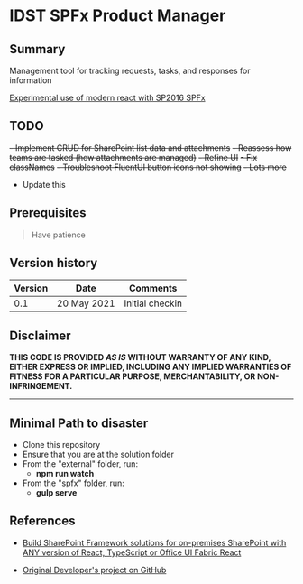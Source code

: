 # IDST SPFx Product Manager

## Summary

Management tool for tracking requests, tasks, and responses for information

[Experimental use of modern react with SP2016 SPFx](https://spblog.net/post/2019/08/08/build-sharepoint-framework-solutions-for-on-premises-sharepoint-with-any-version-of-react-typescript-or-office-ui-fabric-react)

## TODO
~~- Implement CRUD for SharePoint list data and attachments~~
~~- Reassess how teams are tasked (how attachments are managed)~~
~~- Refine UI~~
~~- Fix classNames~~
~~- Troubleshoot FluentUI button icons not showing~~
~~- Lots more~~
- Update this

## Prerequisites

> Have patience

## Version history

Version|Date|Comments
-------|----|--------
0.1|20 May 2021|Initial checkin

## Disclaimer

**THIS CODE IS PROVIDED *AS IS* WITHOUT WARRANTY OF ANY KIND, EITHER EXPRESS OR IMPLIED, INCLUDING ANY IMPLIED WARRANTIES OF FITNESS FOR A PARTICULAR PURPOSE, MERCHANTABILITY, OR NON-INFRINGEMENT.**

---

## Minimal Path to disaster

- Clone this repository
- Ensure that you are at the solution folder
- From the "external" folder, run:
  - **npm run watch**
- From the "spfx" folder, run:
  - **gulp serve**

## References

- [Build SharePoint Framework solutions for on-premises SharePoint with ANY version of React, TypeScript or Office UI Fabric React](https://spblog.net/post/2019/08/08/build-sharepoint-framework-solutions-for-on-premises-sharepoint-with-any-version-of-react-typescript-or-office-ui-fabric-react)

- [Original Developer's project on GitHub](https://github.com/spblog/spfx-with-any-versions-of-deps)

